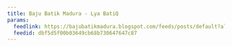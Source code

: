 ```yaml
---
title: Baju Batik Madura - Lya BatiQ
params:
  feedlink: https://bajubatikmadura.blogspot.com/feeds/posts/default?alt=rss
  feedid: dbf5d5f00b03649cb68b730647647c87
---
```

